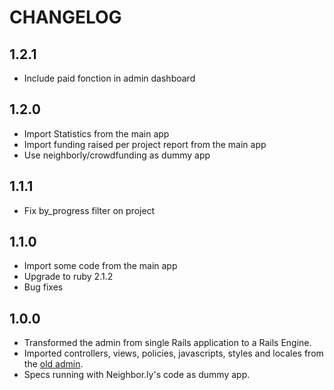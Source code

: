 # CHANGELOG

## 1.2.1
* Include paid fonction in admin dashboard

## 1.2.0

* Import Statistics from the main app
* Import funding raised per project report from the main app
* Use neighborly/crowdfunding as dummy app


## 1.1.1

* Fix by_progress filter on project

## 1.1.0

* Import some code from the main app
* Upgrade to ruby 2.1.2
* Bug fixes

## 1.0.0

* Transformed the admin from single Rails application to a Rails Engine.
* Imported controllers, views, policies, javascripts, styles and locales from the [old admin](https://github.com/neighborly/neighborly/pull/47).
* Specs running with Neighbor.ly's code as dummy app.
